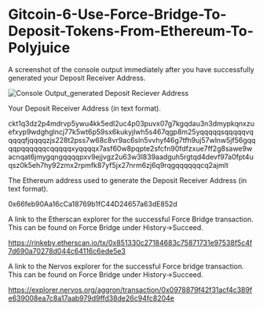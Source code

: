 
# Gitcoin-6-Use-Force-Bridge-To-Deposit-Tokens-From-Ethereum-To-Polyjuice

A screenshot of the console output immediately after you have successfully generated your Deposit Receiver Address.

![Console Output_generated Deposit Reciever Address](https://user-images.githubusercontent.com/6120288/128824896-1827dfea-ab3f-45e6-afd8-de505ba1aab9.png)

Your Deposit Receiver Address (in text format).

ckt1q3dz2p4mdrvp5ywu4kk5edl2uc4p03puvx07g7kgqdau3n3dmypkqnxzuefxyp9wdghglncj77k5wt6p59sx6kukyjlwh5s467qgp8m25yqqqqqsqqqqqvqqqqqfjqqqqzjs228t2pss7w68c8vr9ac6sln5vvhyf46g7tfh9uj57wlnw5jf56gqqqqpqqqqqqcqqqqqxyqqqqx7asf60w8pqpte2sfcfn90fdfzxue7ff2g8sawe9wacnqat6jmygqngqqqqpxv9ejjvgz2u63w3l839aadguh5rgtqd4devf97a0fpt4uqsz0k5eh7hy92zmx2rpmfk87yf5jx27nrm6zj6q9rqgqqqqqqcq2ajmlt


The Ethereum address used to generate the Deposit Receiver Address (in text format).

0x66feb90Aa16cCa18769b1fC44D24657a63dE852d


A link to the Etherscan explorer for the successful Force Bridge transaction. This can be found on Force Bridge under History→Succeed.

https://rinkeby.etherscan.io/tx/0x851330c27184683c75871731e97538f5c4f7d690a70278d044c64116c6ede5e3 

A link to the Nervos explorer for the successful Force bridge transaction. This can be found on Force Bridge under History→Succeed.

https://explorer.nervos.org/aggron/transaction/0x0978879f42f31acf4c389fe639008ea7c8a17aab979d9ffd38de26c94fc8204e
